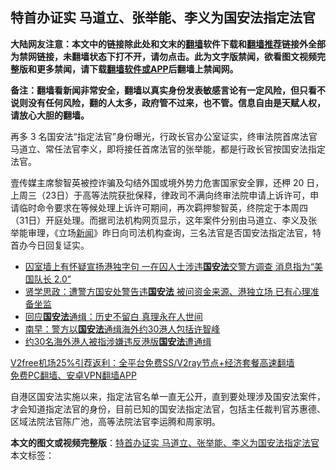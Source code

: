 <h2>特首办证实 马道立、张举能、李义为国安法指定法官</h2> <p class="notice"><b>大陆网友注意：本文中的链接除此处和文末的<a href="https://github.com/bannedbook/fanqiang" >翻墙</a>软件下载和<a href="https://github.com/killgcd/justmysocks/blob/master/README.md">翻墙推荐</a>链接外全部为禁网链接，未翻墙状态下打不开，请勿点击。此为文字版禁闻，欲看图文视频完整版和更多禁闻，请下载<a href="https://github.com/bannedbook/fanqiang">翻墙软件或APP</a>后翻墙上禁闻网。</p><p>备注：翻墙看新闻非常安全，翻墙以真实身份发表敏感言论有一定风险，但只看不说则没有任何风险，翻的人太多，政府管不过来，也不管。信息自由是天赋人权，请放心大胆的翻墙。</b></p>  <div class="entry">  <p>再多 3 名国安法“指定法官”身份曝光，行政长官办公室证实，终审法院首席法官马道立、常任法官李义，即将接任首席法官的张举能，都是行政长官按国安法指定法官。</p> <p>壹传媒主席黎智英被控诈骗及勾结外国或境外势力危害国家安全罪，还柙 20 日，上周三（23日）于高等法院获批保释，律政司不满向终审法院申请上诉许可，申请临时命令要求在等候处理上诉许可期间，再次羁押黎智英，终院定于本周四（31日）开庭处理。而据司法机构网页显示，这年案件分别由马道立、李义及张举能审理，《立场<span class='wp_keywordlink_affiliate'><a href="https://www.bannedbook.org/" title="新闻">新闻</a></span>》昨日向司法机构查询，三名法官是否国安法指定法官，特首办今日回复证实。</p>  <ul class='op-related-articles' title='相关阅读'> <li><a href='https://www.bannedbook.org/bnews/comments/20201230/1457424.html' target='_blank'>囚室墙上有怀疑宣扬港独字句 一在囚人士涉违<b>国安法</b>交警方调查 消息指为“美国队长 2.0”</a></li> <li><a href='https://www.bannedbook.org/bnews/comments/20201230/1457370.html' target='_blank'>贤学思政：遭警方国安处警告违<b>国安法</b> 被问资金来源、港独立场 已有心理准备坐监</a></li> <li><a href='https://www.bannedbook.org/bnews/comments/20201229/1457080.html' target='_blank'>回应<b>国安法</b>通缉：历史不留白 真理永在人世间</a></li> <li><a href='https://www.bannedbook.org/bnews/cnnews/hknews/20201228/1456495.html' target='_blank'>南早：警方以<b>国安法</b>通缉海外约30港人包括许智峰</a></li> <li><a href='https://www.bannedbook.org/bnews/headline/20201228/1456115.html' target='_blank'>约30名海外港人被指涉嫌违反港版<b>国安法</b>遭通缉</a></li> </ul> <p class="texttj"> <a href="https://www.bannedbook.org/forum23/topic22702.html" target="_blank">V2free机场25%引荐返利：全平台免费SS/V2ray节点+经济套餐高速翻墙</a><br/> <a href="https://github.com/bannedbook/fanqiang/wiki/%E7%A6%81%E9%97%BB%E7%BD%91%E5%AE%89%E5%8D%93%E7%BF%BB%E5%A2%99%E6%96%B0%E9%97%BBAPP" target="_blank">免费PC翻墙、安卓VPN翻墙APP</a></p><p>自港区国安法实施以来，指定法官名单一直无公开，直到要处理涉及国安法案件，才会知道指定法官的身份，目前已知的国安法指定法官，包括主任裁判官苏惠德、区域法院法官陈广池，高等法院法官李运腾和周家明。</p><a name='sharetosocial'></a>       <div><b>本文的图文或视频完整版</b>：<a href='https://www.bannedbook.org/bnews/comments/20201230/1457807.html'>特首办证实 马道立、张举能、李义为国安法指定法官</a></div>  </div><!--END ENTRY--> <div class="postfooter"> <div>本文标签：</div>  </div><!--END POSTFOOTER--> 